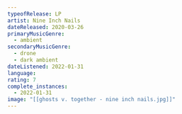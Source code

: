 ```yaml
---
typeofRelease: LP
artist: Nine Inch Nails
dateReleased: 2020-03-26
primaryMusicGenre:
  - ambient
secondaryMusicGenre:
  - drone
  - dark ambient
dateListened: 2022-01-31
language:
rating: 7
complete_instances:
  - 2022-01-31
image: "[[ghosts v. together - nine inch nails.jpg]]"
---
```

